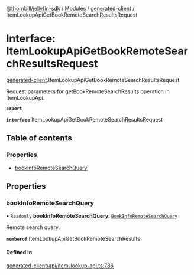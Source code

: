 [@thornbill/jellyfin-sdk](../README.md) / [Modules](../modules.md) / [generated-client](../modules/generated_client.md) / ItemLookupApiGetBookRemoteSearchResultsRequest

# Interface: ItemLookupApiGetBookRemoteSearchResultsRequest

[generated-client](../modules/generated_client.md).ItemLookupApiGetBookRemoteSearchResultsRequest

Request parameters for getBookRemoteSearchResults operation in ItemLookupApi.

**`export`**

**`interface`** ItemLookupApiGetBookRemoteSearchResultsRequest

## Table of contents

### Properties

- [bookInfoRemoteSearchQuery](generated_client.ItemLookupApiGetBookRemoteSearchResultsRequest.md#bookinforemotesearchquery)

## Properties

### bookInfoRemoteSearchQuery

• `Readonly` **bookInfoRemoteSearchQuery**: [`BookInfoRemoteSearchQuery`](generated_client.BookInfoRemoteSearchQuery.md)

Remote search query.

**`memberof`** ItemLookupApiGetBookRemoteSearchResults

#### Defined in

[generated-client/api/item-lookup-api.ts:786](https://github.com/thornbill/jellyfin-sdk-typescript/blob/029620a/src/generated-client/api/item-lookup-api.ts#L786)

